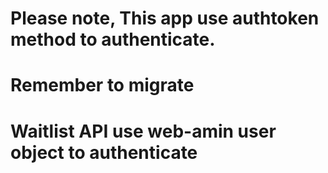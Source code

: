 # Please note, This app use authtoken method to authenticate.

# Remember to migrate

# Waitlist API use web-amin user object to authenticate